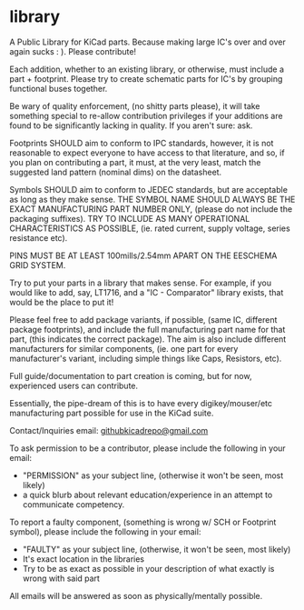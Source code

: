 library
=======

A Public Library for KiCad parts. Because making large IC's over and over again sucks : ).  Please contribute! 

Each addition, whether to an existing library, or otherwise, must include a part + footprint.  Please try to create schematic parts for IC's by grouping functional buses together.

Be wary of quality enforcement, (no shitty parts please), it will take something special to re-allow contribution privileges if your additions are found to be significantly lacking in quality. If you aren't sure: ask.

Footprints SHOULD aim to conform to IPC standards, however, it is not reasonable to expect everyone to have access to that literature, and so, if you plan on contributing a part, it must, at the very least, match the suggested land pattern (nominal dims) on the datasheet.

Symbols SHOULD aim to conform to JEDEC standards, but are acceptable as long as they make sense. THE SYMBOL NAME SHOULD ALWAYS BE THE EXACT MANUFACTURING PART NUMBER ONLY, (please do not include the packaging suffixes). TRY TO INCLUDE AS MANY OPERATIONAL CHARACTERISTICS AS POSSIBLE, (ie. rated current, supply voltage, series resistance etc).

PINS MUST BE AT LEAST 100mills/2.54mm APART ON THE EESCHEMA GRID SYSTEM. 

Try to put your parts in a library that makes sense. For example, if you would like to add, say, LT1716, and a "IC - Comparator" library exists, that would be the place to put it!

Please feel free to add package variants, if possible, (same IC, different package footprints), and include the full manufacturing part name for that part, (this indicates the correct package). The aim is also include different manufacturers for similar components, (ie. one part for every manufacturer's variant, including simple things like Caps, Resistors, etc).

Full guide/documentation to part creation is coming, but for now, experienced users can contribute. 

Essentially, the pipe-dream of this is to have every digikey/mouser/etc manufacturing part possible for use in the KiCad suite.


Contact/Inquiries email:   githubkicadrepo@gmail.com


To ask permission to be a contributor, please include the following in your email:

  - "PERMISSION" as your subject line, (otherwise it won't be seen, most likely)
  - a quick blurb about relevant education/experience in an attempt to communicate competency. 

To report a faulty component, (something is wrong w/ SCH or Footprint symbol), please include the following in your email:

  - "FAULTY" as your subject line, (otherwise, it won't be seen, most likely)
  - It's exact location in the libraries
  - Try to be as exact as possible in your description of what exactly is wrong with said part

All emails will be answered as soon as physically/mentally possible.
